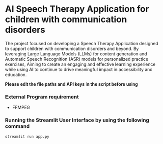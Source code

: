 # AI Speech Therapy Application for children with communication disorders

The project focused on developing a Speech Therapy Application designed to support children with communication disorders and beyond. By leveraging Large Language Models (LLMs) for content generation and Automatic Speech Recognition (ASR) models for personalized practice exercises, Aiming to create an engaging and effective learning experience while using AI to continue to drive meaningful impact in accessibility and education.

**Please edit the file paths and API keys in the script before using**

### External Program requirement
- FFMPEG

### Running the Streamlit User Interface by using the following command

``streamlit run app.py``
